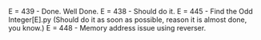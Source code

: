 E = 439 - Done. Well Done.
E  = 438 - Should do it.
E = 445 - Find the Odd Integer[E].py (Should do it as soon as possible, reason it is almost done, you know.)
E = 448 - Memory address issue using reverser.

